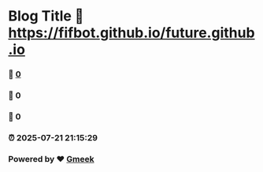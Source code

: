 # Blog Title :link: https://fifbot.github.io/future.github.io 
### :page_facing_up: [0](https://fifbot.github.io/future.github.io/tag.html) 
### :speech_balloon: 0 
### :hibiscus: 0 
### :alarm_clock: 2025-07-21 21:15:29 
### Powered by :heart: [Gmeek](https://github.com/Meekdai/Gmeek)
